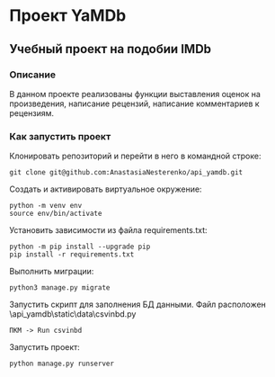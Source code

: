 # Проект YaMDb

## Учебный проект на подобии IMDb

### Описание

В данном проекте реализованы функции выставления оценок на произведения,
написание рецензий, написание комментариев к рецензиям.

### Как запустить проект
Клонировать репозиторий и перейти в него в командной строке:

```
git clone git@github.com:AnastasiaNesterenko/api_yamdb.git
```

Cоздать и активировать виртуальное окружение:
```
python -m venv env
source env/bin/activate
```

Установить зависимости из файла requirements.txt:
```
python -m pip install --upgrade pip
pip install -r requirements.txt
```

Выполнить миграции:
```
python3 manage.py migrate
```

Запустить скрипт для заполнения БД данными.
Файл расположен \api_yamdb\static\data\csvinbd.py
```
ПКМ -> Run csvinbd
```

Запустить проект:
```
python manage.py runserver
```
